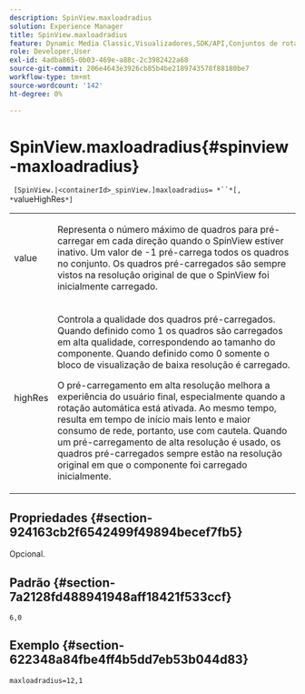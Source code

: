 ```yaml
---
description: SpinView.maxloadradius
solution: Experience Manager
title: SpinView.maxloadradius
feature: Dynamic Media Classic,Visualizadores,SDK/API,Conjuntos de rotação
role: Developer,User
exl-id: 4adba865-0b03-469e-a88c-2c3982422a68
source-git-commit: 206e4643e3926cb85b4be2189743578f88180be7
workflow-type: tm+mt
source-wordcount: '142'
ht-degree: 0%

---
```


# SpinView.maxloadradius{#spinview-maxloadradius}

` [SpinView.|<containerId>_spinView.]maxloadradius= *``*[, *`valueHighRes`*]`

<table id="table_49FFD1BC53B846F09A6D214BC8C5C3FE"> 
 <tbody> 
  <tr> 
   <td colname="col1"> <p> <span class="codeph"><span class="varname"> value</span></span> </p> </td> 
   <td colname="col2"> <p> Representa o número máximo de quadros para pré-carregar em cada direção quando o SpinView estiver inativo. Um valor de <span class="codeph"> -1</span> pré-carrega todos os quadros no conjunto. Os quadros pré-carregados são sempre vistos na resolução original de que o SpinView foi inicialmente carregado. </p> </td> 
  </tr> 
  <tr> 
   <td colname="col1"> <p><span class="codeph"><span class="varname"> highRes</span></span> </p> </td> 
   <td colname="col2"> <p> Controla a qualidade dos quadros pré-carregados. Quando definido como <span class="codeph"> 1</span> os quadros são carregados em alta qualidade, correspondendo ao tamanho do componente. Quando definido como <span class="codeph"> 0</span> somente o bloco de visualização de baixa resolução é carregado. </p> <p>O pré-carregamento em alta resolução melhora a experiência do usuário final, especialmente quando a rotação automática está ativada. Ao mesmo tempo, resulta em tempo de início mais lento e maior consumo de rede, portanto, use com cautela. Quando um pré-carregamento de alta resolução é usado, os quadros pré-carregados sempre estão na resolução original em que o componente foi carregado inicialmente. </p> </td> 
  </tr> 
 </tbody> 
</table>

## Propriedades {#section-924163cb2f6542499f49894becef7fb5}

Opcional.

## Padrão {#section-7a2128fd488941948aff18421f533ccf}

`6,0`

## Exemplo {#section-622348a84fbe4ff4b5dd7eb53b044d83}

`maxloadradius=12,1`

